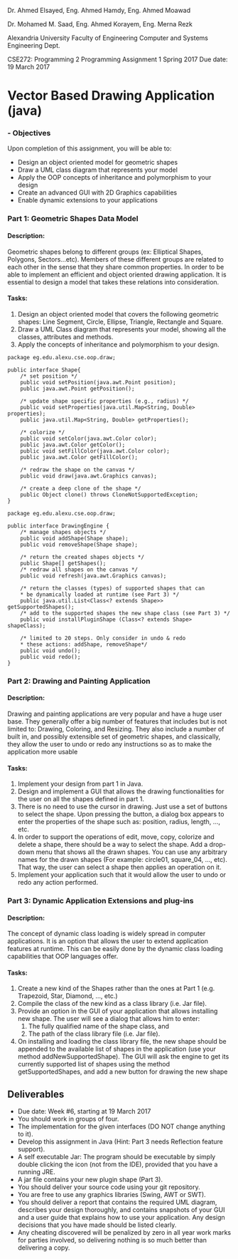
Dr. Ahmed Elsayed, Eng. Ahmed Hamdy, Eng. Ahmed Moawad

Dr. Mohamed M. Saad, Eng. Ahmed Korayem, Eng. Merna Rezk

Alexandria University
Faculty of Engineering
Computer and Systems Engineering Dept.

CSE272: Programming 2
Programming Assignment 1
Spring 2017
Due date: 19 March 2017

# Vector Based Drawing Application (java)

###  - Objectives

Upon completion of this assignment, you will be able to:

  - Design an object oriented model for geometric shapes
  - Draw a UML class diagram that represents your model
  - Apply the OOP concepts of inheritance and polymorphism to your design
  - Create an advanced GUI with 2D Graphics capabilities
  - Enable dynamic extensions to your applications

### Part 1: Geometric Shapes Data Model

#### Description:

Geometric shapes belong to different groups (ex: Elliptical Shapes, Polygons,
Sectors...etc). Members of these different groups are related to each other in the
sense that they share common properties. In order to be able to implement an
efficient and object oriented drawing application. It is essential to design a model
that takes these relations into consideration.

#### Tasks:

1. Design an object oriented model that covers the following geometric shapes: Line
Segment, Circle, Ellipse, Triangle, Rectangle and Square.
2. Draw a UML Class diagram that represents your model, showing all the classes,
attributes and methods.
3. Apply the concepts of inheritance and polymorphism to your design.

```
package eg.edu.alexu.cse.oop.draw;

public interface Shape{
    /* set position */
    public void setPosition(java.awt.Point position);
    public java.awt.Point getPosition();

    /* update shape specific properties (e.g., radius) */
    public void setProperties(java.util.Map<String, Double> properties);
    public java.util.Map<String, Double> getProperties();

    /* colorize */
    public void setColor(java.awt.Color color);
    public java.awt.Color getColor();
    public void setFillColor(java.awt.Color color);
    public java.awt.Color getFillColor();

    /* redraw the shape on the canvas */
    public void draw(java.awt.Graphics canvas);

    /* create a deep clone of the shape */
    public Object clone() throws CloneNotSupportedException;
}
```

```
package eg.edu.alexu.cse.oop.draw;

public interface DrawingEngine {
    /* manage shapes objects */
    public void addShape(Shape shape);
    public void removeShape(Shape shape);

    /* return the created shapes objects */
    public Shape[] getShapes();
    /* redraw all shapes on the canvas */
    public void refresh(java.awt.Graphics canvas);

    /* return the classes (types) of supported shapes that can
    * be dynamically loaded at runtime (see Part 3) */
    public java.util.List<Class<? extends Shape>> getSupportedShapes();
    /* add to the supported shapes the new shape class (see Part 3) */
    public void installPluginShape (Class<? extends Shape> shapeClass);

    /* limited to 20 steps. Only consider in undo & redo
    * these actions: addShape, removeShape*/
    public void undo();
    public void redo();
}
```

### Part 2: Drawing and Painting Application

#### Description:

Drawing and painting applications are very popular and have a huge user base.
They generally offer a big number of features that includes but is not limited to:
Drawing, Coloring, and Resizing. They also include a number of built in, and
possibly extensible set of geometric shapes, and classically, they allow the user to
undo or redo any instructions so as to make the application more usable

#### Tasks:

1. Implement your design from part 1 in Java.
2. Design and implement a GUI that allows the drawing functionalities for the user
on all the shapes defined in part 1.
3. There is no need to use the cursor in drawing. Just use a set of buttons to select
the shape. Upon pressing the button, a dialog box appears to enter the
properties of the shape such as: position, radius, length, ..., etc.
4. In order to support the operations of edit, move, copy, colorize and delete a
shape, there should be a way to select the shape. Add a drop-down menu that
shows all the drawn shapes. You can use any arbitrary names for the drawn
shapes (For example: circle01, square_04, ..., etc). That way, the user can select a
shape then applies an operation on it.
5. Implement your application such that it would allow the user to undo or redo any
action performed.

### Part 3: Dynamic Application Extensions and plug-ins

#### Description:

The concept of dynamic class loading is widely spread in computer applications. It
is an option that allows the user to extend application features at runtime. This
can be easily done by the dynamic class loading capabilities that OOP languages
offer.

#### Tasks:

1. Create a new kind of the Shapes rather than the ones at Part 1 (e.g. Trapezoid,
Star, Diamond, ..., etc.)
2. Compile the class of the new kind as a class library (i.e. Jar file).
3. Provide an option in the GUI of your application that allows installing new shape.
The user will see a dialog that allows him to enter:
    1. The fully qualified name of the shape class, and
    2. The path of the class library file (i.e. Jar file).
4. On installing and loading the class library file, the new shape should be appended
to the available list of shapes in the application (use your method
addNewSupportedShape). The GUI will ask the engine to get its currently
supported list of shapes using the method getSupportedShapes, and add a new
button for drawing the new shape

## Deliverables
- Due date: Week #6, starting at 19 March 2017
- You should work in groups of four.
- The implementation for the given interfaces (DO NOT change anything to it).
- Develop this assignment in Java (Hint: Part 3 needs Reflection feature support).
- A self executable Jar: The program should be executable by simply double clicking
the icon (not from the IDE), provided that you have a running JRE.
- A jar file contains your new plugin shape (Part 3).
- You should deliver your source code using your git repository.
- You are free to use any graphics libraries (Swing, AWT or SWT).
- You should deliver a report that contains the required UML diagram, describes
your design thoroughly, and contains snapshots of your GUI and a user guide that
explains how to use your application. Any design decisions that you have made
should be listed clearly.
- Any cheating discovered will be penalized by zero in all year work marks for
parties involved, so delivering nothing is so much better than delivering a copy.
